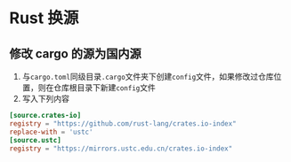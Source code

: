 # Rust 换源

## 修改 cargo 的源为国内源

1. 与`cargo.toml`同级目录`.cargo`文件夹下创建`config`文件，如果修改过仓库位置，则在仓库根目录下新建`config`文件
2. 写入下列内容

```toml
[source.crates-io]
registry = "https://github.com/rust-lang/crates.io-index"
replace-with = 'ustc'
[source.ustc]
registry = "https://mirrors.ustc.edu.cn/crates.io-index"
```
